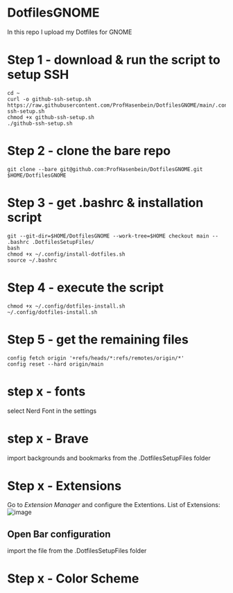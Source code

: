 
# DotfilesGNOME
In this repo I upload my Dotfiles for GNOME 

# Step 1 - download & run the script to setup SSH
```
cd ~
curl -o github-ssh-setup.sh https://raw.githubusercontent.com/ProfHasenbein/DotfilesGNOME/main/.config/github-ssh-setup.sh
chmod +x github-ssh-setup.sh
./github-ssh-setup.sh
```
# Step 2 - clone the bare repo
```
git clone --bare git@github.com:ProfHasenbein/DotfilesGNOME.git $HOME/DotfilesGNOME
```
# Step 3 - get .bashrc & installation script
```
git --git-dir=$HOME/DotfilesGNOME --work-tree=$HOME checkout main -- .bashrc .DotfilesSetupFiles/
bash
chmod +x ~/.config/install-dotfiles.sh
source ~/.bashrc
```

# Step 4 - execute the script
```
chmod +x ~/.config/dotfiles-install.sh
~/.config/dotfiles-install.sh
```
# Step 5 - get the remaining files
```
config fetch origin '+refs/heads/*:refs/remotes/origin/*'
config reset --hard origin/main
```

# step x - fonts
select Nerd Font in the settings

# step x - Brave
import backgrounds and bookmarks from the .DotfilesSetupFiles folder

# Step x - Extensions
Go to *Extension Manager* and configure the Extentions. List of Extensions:
![image](https://github.com/user-attachments/assets/49fc15ed-97bf-43b1-ab97-9101ac9bac14)
## Open Bar configuration
import the file from the .DotfilesSetupFiles folder

# Step x - Color Scheme
